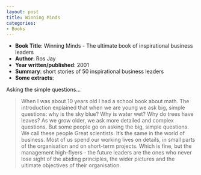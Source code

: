 ```yaml
---
layout: post
title: Winning Minds
categories:
- Books
---
```


- **Book Title**: Winning Minds - The ultimate book of inspirational business leaders
- **Author**: Ros Jay
- **Year written/published**: 2001
- **Summary**: short stories of 50 inspirational business leaders
- **Some extracts**:

Asking the simple questions...

> When I was about 10 years old I had a school book about math. The introduction explained that when we are young we ask big, simple questions: why is the sky blue? Why is water wet? Why do trees have leaves? As we grow older, we ask more detailed and complex questions. But some people go on asking the big, simple questions. We call these people Great scientists. It’s the same in the world of business. Most of us spend our working lives on details, in small parts of the organisation and on short-term projects. Which is fine, but the management high-flyers - the future leaders are the ones who never lose sight of the abiding principles, the wider pictures and the ultimate objectives of their organisation.
